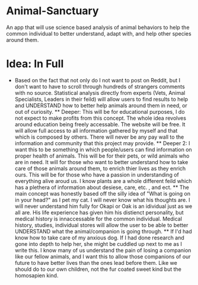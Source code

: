 # Animal-Sanctuary
An app that will use science based analysis of animal behaviors to help the common individual to better understand, adapt with, and help other species around them.

# Idea: In Full
* Based on the fact that not only do I not want to post on Reddit, but I don't want to have to scroll through hundreds of strangers comments with no source. Statistical analysis directly from experts (Vets, Animal Specialists, Leaders in their feild) will allow users to find results to help and UNDERSTAND how to better help animals around them in need, or out of curiosity. 
** Deeper: This will be for educational purposes, I do not expect to make profits from this concept. The whole idea revolves around education being freely accessable. The website will be free. It will allow full access to all information gathered by myself and that which is composed by others. There will never be any pay wall to the information and community that this project may provide. 
** Deeper 2: I want this to be something in which people/users can find information on proper health of animals. This will be for their pets, or wild animals who are in need. It will for those who want to better understand how to take care of those animals around them, to enrich thier lives as they enrich ours. This will be for those who have a passion in understanding of everything alive aroud us. I know plants are a whole different feild which has a plethera of information about desiese, care, etc. , and ect. 
** The main concept was honestly based off the silly idea of "What is going on in your head?" as I pet my cat. I will never know what his thoughts are. I will never understand him fully for Okapi or Oak is an idividual just as we all are. His life experience has given him his distienct personality, but medical history is innaccessable for the common individual. Medical history, studies, individual stores will allow the user to be able to better UNDERSTAND what the animal/companion is going through. 
** If I'd had know how to take care of my anxious dog. If I had done research and gone into depth to help her, she might be cuddled up next to me as I write this. I know many of us understand the pain of losing a companion like our fellow animals, and I want this to allow those companions of our future to have better lives than the ones lead before them. Like we should do to our own children, not the fur coated sweet kind but the homosapien kind. 

